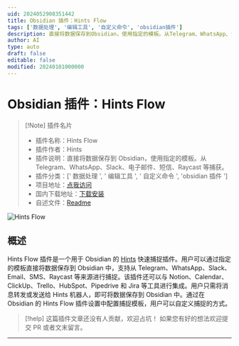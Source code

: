 ```yaml
---
uid: 2024052908351442
title: Obsidian 插件：Hints Flow
tags: ['数据处理', '编辑工具', '自定义命令', 'obsidian插件']
description: 直接将数据保存到Obsidian，使用指定的模板。从Telegram、WhatsApp、Slack、电子邮件、短信、Raycast等捕获。
author: AI
type: auto
draft: false
editable: false
modified: 20240101000000
---
```


# Obsidian 插件：Hints Flow

> [!Note] 插件名片
> - 插件名称：Hints Flow
> - 插件作者：Hints
> - 插件说明：直接将数据保存到 Obsidian，使用指定的模板。从 Telegram、WhatsApp、Slack、电子邮件、短信、Raycast 等捕获。
> - 插件分类：[' 数据处理 ', ' 编辑工具 ', ' 自定义命令 ', 'obsidian 插件 ']
> - 项目地址：[点我访问](https://github.com/slpbx/obsidian-plugin)
> - 国内下载地址：[下载安装](https://pkmer.cn/products/plugin/pluginMarket/?hints-plugin)
> - 自述文件：[Readme](https://ghproxy.net/https://raw.githubusercontent.com/slpbx/obsidian-plugin/master/README.md)

![Hints Flow](https://cdn.pkmer.cn/covers/hints-plugin_new.gif!pkmer)

## 概述

Hints Flow 插件是一个用于 Obsidian 的 [Hints](https://hints.so/) 快速捕捉插件。用户可以通过指定的模板直接将数据保存到 Obsidian 中，支持从 Telegram、WhatsApp、Slack、Email、SMS、Raycast 等来源进行捕捉。该插件还可以与 Notion、Calendar、ClickUp、Trello、HubSpot、Pipedrive 和 Jira 等工具进行集成。用户只需将消息转发或发送给 Hints 机器人，即可将数据保存到 Obsidian 中。通过在 Obsidian 的 Hints Flow 插件设置中配置捕捉模板，用户可以自定义捕捉的方式。

> [!help]
> 这篇插件文章还没有人贡献，欢迎占坑！
> 如果您有好的想法欢迎提交 PR 或者文末留言。

---



